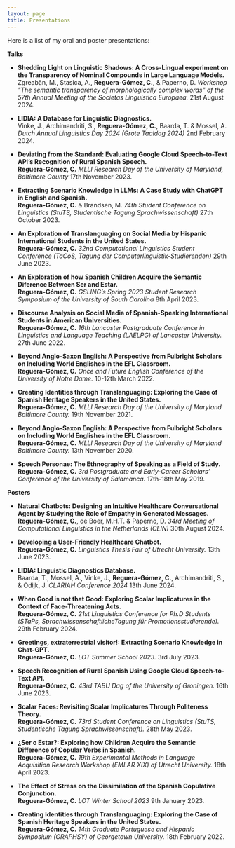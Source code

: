 ```yaml
---
layout: page
title: Presentations
---
```


Here is a list of my oral and poster presentations:
<br />

**Talks**

- **Shedding Light on Linguistic Shadows: A Cross-Lingual experiment on the Transparency of Nominal Compounds in Large Language Models.**  
  Zgreabăn, M., Stasica, A., **Reguera-Gómez, C.**, & Paperno, D.
  *Workshop "The semantic transparency of morphologically complex words" of the 57th Annual Meeting of the Societas Linguistica Europaea.*
  21st August 2024.

- **LIDIA: A Database for Linguistic Diagnostics.**  
  Vinke, J., Archimandriti, S., **Reguera-Gómez, C.**, Baarda, T. & Mossel, A.
  *Dutch Annual Linguistics Day 2024 (Grote Taaldag 2024)*
  2nd February 2024.

- **Deviating from the Standard: Evaluating Google Cloud Speech-to-Text API’s Recognition of Rural Spanish Speech.**  
  **Reguera-Gómez, C.**
  *MLLI Research Day of the University of Maryland, Baltimore County*
  17th November 2023.

- **Extracting Scenario Knowledge in LLMs: A Case Study with ChatGPT in English and Spanish.**  
  **Reguera-Gómez, C.** & Brandsen, M. 
  *74th Student Conference on Linguistics (StuTS, Studentische Tagung Sprachwissenschaft)*
  27th October 2023.

- **An Exploration of Translanguaging on Social Media by Hispanic International Students in the United States.**  
  **Reguera-Gómez, C.**
  *32nd Computational Linguistics Student Conference (TaCoS, Tagung der Computerlinguistik-Studierenden)*
  29th June 2023.

- **An Exploration of how Spanish Children Acquire the Semantic Diference Between Ser and Estar.**  
  **Reguera-Gómez, C.**
  *GSLING’s Spring 2023 Student Research Symposium of the University of South Carolina*
  8th April 2023.

- **Discourse Analysis on Social Media of Spanish-Speaking International Students in American Universities.**  
  **Reguera-Gómez, C.**
  *16th Lancaster Postgraduate Conference in Linguistics and Language Teaching (LAELPG) of Lancaster University.*
  27th June 2022.

- **Beyond Anglo-Saxon English: A Perspective from Fulbright Scholars on Including World Englishes in the EFL Classroom.**  
  **Reguera-Gómez, C.**
  *Once and Future English Conference of the University of Notre Dame.*
  10-12th March 2022.

- **Creating Identities through Translanguaging: Exploring the Case of Spanish Heritage Speakers in the United States.**  
  **Reguera-Gómez, C.**
  *MLLI Research Day of the University of Maryland Baltimore County.*
  19th November 2021.

- **Beyond Anglo-Saxon English: A Perspective from Fulbright Scholars on Including World Englishes in the EFL Classroom.**  
  **Reguera-Gómez, C.**
  *MLLI Research Day of the University of Maryland Baltimore County.*
  13th November 2020.

- **Speech Personae: The Ethnography of Speaking as a Field of Study.**  
  **Reguera-Gómez, C.**
  *3rd Postgraduate and Early-Career Scholars’ Conference of the University of Salamanca.*
  17th-18th May 2019.


**Posters**

- **Natural Chatbots: Designing an Intuitive Healthcare Conversational Agent by Studying the Role of Empathy in Generated Messages.**  
  **Reguera-Gómez, C.**, de Boer, M.H.T. & Paperno, D.
  *34rd Meeting of Computational Linguistics in the Netherlands (CLIN)*
  30th August 2024.

- **Developing a User-Friendly Healthcare Chatbot.**  
  **Reguera-Gómez, C.**
  *Linguistics Thesis Fair of Utrecht University.*
  13th June 2023.

- **LIDIA: Linguistic Diagnostics Database.**  
  Baarda, T., Mossel, A., Vinke, J., **Reguera-Gómez, C.**, Archimandriti, S., & Odijk, J.
  *CLARIAH Conference 2024*
  13th June 2024.

- **When Good is not that Good: Exploring Scalar Implicatures in the Context of Face-Threatening Acts.**  
  **Reguera-Gómez, C.**
  *21st Linguistics Conference for Ph.D Students (STaPs, SprachwissenschaftlicheTagung für Promotionsstudierende).*
  29th February 2024.

- **Greetings, extraterrestrial visitor!: Extracting Scenario Knowledge in Chat-GPT.**  
  **Reguera-Gómez, C.**
  *LOT Summer School 2023.*
  3rd July 2023.

- **Speech Recognition of Rural Spanish Using Google Cloud Speech-to-Text API.**  
  **Reguera-Gómez, C.**
  *43rd TABU Dag of the University of Groningen.*
  16th June 2023.

- **Scalar Faces: Revisiting Scalar Implicatures Through Politeness Theory.**  
  **Reguera-Gómez, C.**
  *73rd Student Conference on Linguistics (StuTS, Studentische Tagung Sprachwissenschaft).*
  28th May 2023.

- **¿Ser o Estar?: Exploring how Children Acquire the Semantic Difference of Copular Verbs in Spanish.**  
  **Reguera-Gómez, C.**
  *19th Experimental Methods in Language Acquisition Research Workshop (EMLAR XIX) of Utrecht University.*
  18th April 2023.

- **The Effect of Stress on the Dissimilation of the Spanish Copulative Conjunction.**  
  **Reguera-Gómez, C.**
  *LOT Winter School 2023*
  9th January 2023.

- **Creating Identities through Translanguaging: Exploring the Case of Spanish Heritage Speakers in the United States.**  
  **Reguera-Gómez, C.**
  *14th Graduate Portuguese and Hispanic Symposium (GRAPHSY) of Georgetown University.*
  18th February 2022.

